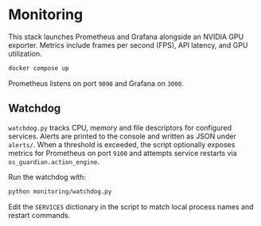 # Monitoring

This stack launches Prometheus and Grafana alongside an NVIDIA GPU exporter.
Metrics include frames per second (FPS), API latency, and GPU utilization.

```bash
docker compose up
```

Prometheus listens on port `9090` and Grafana on `3000`.

## Watchdog

`watchdog.py` tracks CPU, memory and file descriptors for configured services.
Alerts are printed to the console and written as JSON under `alerts/`. When
a threshold is exceeded, the script optionally exposes metrics for Prometheus
on port `9100` and attempts service restarts via `os_guardian.action_engine`.

Run the watchdog with:

```bash
python monitoring/watchdog.py
```

Edit the `SERVICES` dictionary in the script to match local process names and
restart commands.
